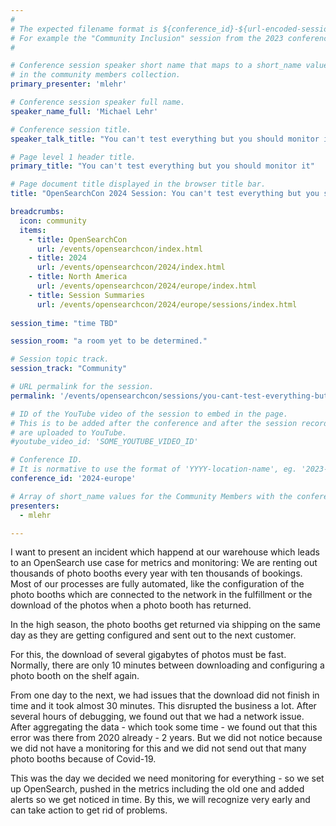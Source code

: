 ```yaml
---
#
# The expected filename format is ${conference_id}-${url-encoded-session-title}.md
# For example the "Community Inclusion" session from the 2023 conference in North America the title is "2023-europe-community-inclusion.html"
#

# Conference session speaker short name that maps to a short_name value
# in the community members collection.
primary_presenter: 'mlehr'

# Conference session speaker full name.
speaker_name_full: 'Michael Lehr'

# Conference session title.
speaker_talk_title: "You can't test everything but you should monitor it"

# Page level 1 header title.
primary_title: "You can't test everything but you should monitor it"

# Page document title displayed in the browser title bar.
title: "OpenSearchCon 2024 Session: You can't test everything but you should monitor it"

breadcrumbs:
  icon: community
  items:
    - title: OpenSearchCon
      url: /events/opensearchcon/index.html
    - title: 2024
      url: /events/opensearchcon/2024/index.html
    - title: North America
      url: /events/opensearchcon/2024/europe/index.html
    - title: Session Summaries
      url: /events/opensearchcon/2024/europe/sessions/index.html
      
session_time: "time TBD"

session_room: "a room yet to be determined."

# Session topic track.
session_track: "Community"

# URL permalink for the session.
permalink: '/events/opensearchcon/sessions/you-cant-test-everything-but-you-should-monitor-it.html'

# ID of the YouTube video of the session to embed in the page.
# This is to be added after the conference and after the session recordings
# are uploaded to YouTube.
#youtube_video_id: 'SOME_YOUTUBE_VIDEO_ID'

# Conference ID.
# It is normative to use the format of 'YYYY-location-name', eg. '2023-europe'.
conference_id: '2024-europe'

# Array of short_name values for the Community Members with the conference_speaker persona whom are presenting the session. This includes the primary_speaker indicated above and any other presenters (if any).
presenters:
  - mlehr

---
```

I want to present an incident which happend at our warehouse which leads to an OpenSearch use case for metrics and monitoring:
We are renting out thousands of photo booths every year with ten thousands of bookings. Most of our processes are fully automated, like the configuration of the photo booths which are connected to the network in the fulfillment or the download of the photos when a photo booth has returned.

In the high season, the photo booths get returned via shipping on the same day as they are getting configured and sent out to the next customer.

For this, the download of several gigabytes of photos must be fast. Normally, there are only 10 minutes between downloading and configuring a photo booth on the shelf again.

From one day to the next, we had issues that the download did not finish in time and it took almost 30 minutes. This disrupted the business a lot. After several hours of debugging, we found out that we had a network issue. After aggregating the data - which took some time - we found out that this error was there from 2020 already - 2 years. But we did not notice because we did not have a monitoring for this and we did not send out that many photo booths because of Covid-19.

This was the day we decided we need monitoring for everything - so we set up OpenSearch, pushed in the metrics including the old one and added alerts so we get noticed in time. By this, we will recognize very early and can take action to get rid of problems.